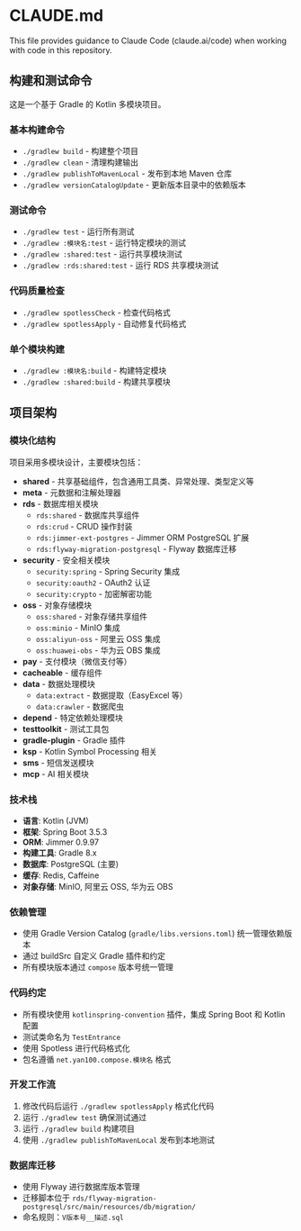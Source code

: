 # CLAUDE.md

This file provides guidance to Claude Code (claude.ai/code) when working with code in this repository.

## 构建和测试命令

这是一个基于 Gradle 的 Kotlin 多模块项目。

### 基本构建命令
- `./gradlew build` - 构建整个项目
- `./gradlew clean` - 清理构建输出
- `./gradlew publishToMavenLocal` - 发布到本地 Maven 仓库
- `./gradlew versionCatalogUpdate` - 更新版本目录中的依赖版本

### 测试命令
- `./gradlew test` - 运行所有测试
- `./gradlew :模块名:test` - 运行特定模块的测试
- `./gradlew :shared:test` - 运行共享模块测试
- `./gradlew :rds:shared:test` - 运行 RDS 共享模块测试

### 代码质量检查
- `./gradlew spotlessCheck` - 检查代码格式
- `./gradlew spotlessApply` - 自动修复代码格式

### 单个模块构建
- `./gradlew :模块名:build` - 构建特定模块
- `./gradlew :shared:build` - 构建共享模块

## 项目架构

### 模块化结构
项目采用多模块设计，主要模块包括：

- **shared** - 共享基础组件，包含通用工具类、异常处理、类型定义等
- **meta** - 元数据和注解处理器
- **rds** - 数据库相关模块
  - `rds:shared` - 数据库共享组件
  - `rds:crud` - CRUD 操作封装
  - `rds:jimmer-ext-postgres` - Jimmer ORM PostgreSQL 扩展
  - `rds:flyway-migration-postgresql` - Flyway 数据库迁移
- **security** - 安全相关模块
  - `security:spring` - Spring Security 集成
  - `security:oauth2` - OAuth2 认证
  - `security:crypto` - 加密解密功能
- **oss** - 对象存储模块
  - `oss:shared` - 对象存储共享组件
  - `oss:minio` - MinIO 集成
  - `oss:aliyun-oss` - 阿里云 OSS 集成
  - `oss:huawei-obs` - 华为云 OBS 集成
- **pay** - 支付模块（微信支付等）
- **cacheable** - 缓存组件
- **data** - 数据处理模块
  - `data:extract` - 数据提取（EasyExcel 等）
  - `data:crawler` - 数据爬虫
- **depend** - 特定依赖处理模块
- **testtoolkit** - 测试工具包
- **gradle-plugin** - Gradle 插件
- **ksp** - Kotlin Symbol Processing 相关
- **sms** - 短信发送模块
- **mcp** - AI 相关模块

### 技术栈
- **语言**: Kotlin (JVM)
- **框架**: Spring Boot 3.5.3
- **ORM**: Jimmer 0.9.97
- **构建工具**: Gradle 8.x
- **数据库**: PostgreSQL (主要)
- **缓存**: Redis, Caffeine
- **对象存储**: MinIO, 阿里云 OSS, 华为云 OBS

### 依赖管理
- 使用 Gradle Version Catalog (`gradle/libs.versions.toml`) 统一管理依赖版本
- 通过 buildSrc 自定义 Gradle 插件和约定
- 所有模块版本通过 `compose` 版本号统一管理

### 代码约定
- 所有模块使用 `kotlinspring-convention` 插件，集成 Spring Boot 和 Kotlin 配置
- 测试类命名为 `TestEntrance`
- 使用 Spotless 进行代码格式化
- 包名遵循 `net.yan100.compose.模块名` 格式

### 开发工作流
1. 修改代码后运行 `./gradlew spotlessApply` 格式化代码
2. 运行 `./gradlew test` 确保测试通过
3. 运行 `./gradlew build` 构建项目
4. 使用 `./gradlew publishToMavenLocal` 发布到本地测试

### 数据库迁移
- 使用 Flyway 进行数据库版本管理
- 迁移脚本位于 `rds/flyway-migration-postgresql/src/main/resources/db/migration/`
- 命名规则：`V版本号__描述.sql`
